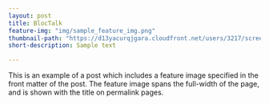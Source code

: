 ```yaml
---
layout: post
title: BlocTalk
feature-img: "img/sample_feature_img.png"
thumbnail-path: "https://d13yacurqjgara.cloudfront.net/users/3217/screenshots/2030974/bloctalk_1x.png"
short-description: Sample text

---
```

This is an example of a post which includes a feature image specified in the front matter of the post. The feature image spans the full-width of the page, and is shown with the title on permalink pages.
